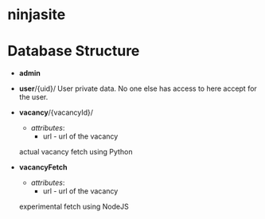 # ninjasite


Database Structure
==================

* **admin**

* **user**/{uid}/
  User private data. No one else has access to here accept for the user.

* **vacancy**/{vacancyId}/
  * _attributes_:
    * url - url of the vacancy

  actual vacancy fetch using Python

* **vacancyFetch**
  * _attributes_:
    * url - url of the vacancy

  experimental fetch using NodeJS

